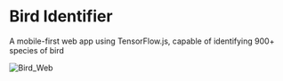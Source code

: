 # Bird Identifier

A mobile-first web app using TensorFlow.js, capable of identifying 900+ species of bird

![Bird_Web](https://user-images.githubusercontent.com/123252597/215339869-c12b0e69-f8dc-4284-8d4a-45cb54c2b570.png)
